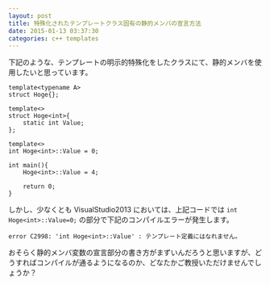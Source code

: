 ```yaml
---
layout: post
title: 特殊化されたテンプレートクラス固有の静的メンバの宣言方法
date: 2015-01-13 03:37:30
categories: c++ templates
---
```

<p>下記のような、テンプレートの明示的特殊化をしたクラスにて、静的メンバを使用したいと思っています。</p>

<pre class="lang-c++ prettyprint-override"><code>template&lt;typename A&gt; 
struct Hoge{};

template&lt;&gt;
struct Hoge&lt;int&gt;{
    static int Value;
};

template&lt;&gt;
int Hoge&lt;int&gt;::Value = 0;

int main(){
    Hoge&lt;int&gt;::Value = 4;

    return 0;
}
</code></pre>

<p>しかし、少なくとも VisualStudio2013 においては、上記コードでは <code>int Hoge&lt;int&gt;::Value=0;</code> の部分で下記のコンパイルエラーが発生します。</p>

<pre class="lang-none prettyprint-override"><code>error C2998: 'int Hoge&lt;int&gt;::Value' : テンプレート定義にはなれません。
</code></pre>

<p>おそらく静的メンバ変数の宣言部分の書き方がまずいんだろうと思いますが、どうすればコンパイルが通るようになるのか、どなたかご教授いただけませんでしょうか？</p>
